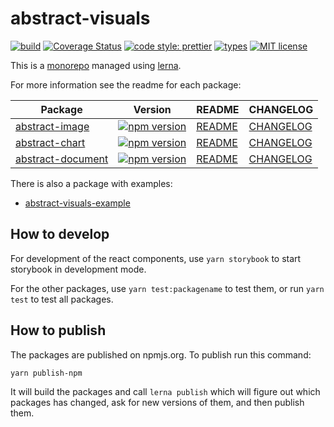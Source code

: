 # abstract-visuals

[![build][build-image]][build-url]
[![Coverage Status][codecov-image]][codecov-url]
[![code style: prettier][prettier-image]][prettier-url]
[![types][types-image]][types-url]
[![MIT license][license-image]][license-url]

This is a [monorepo](https://medium.com/@maoberlehner/monorepos-in-the-wild-33c6eb246cb9) managed using [lerna](https://lernajs.io/).

For more information see the readme for each package:

| Package                                         | Version                      | README                                         | CHANGELOG                                            |
| ----------------------------------------------- | ---------------------------- | ---------------------------------------------- | ---------------------------------------------------- |
| [abstract-image](packages/abstract-image)       | [![npm version][i-ai]][u-ai] | [README](packages/abstract-image/README.md)    | [CHANGELOG](packages/abstract-image/CHANGELOG.md)    |
| [abstract-chart](packages/abstract-chart)       | [![npm version][i-ac]][u-ac] | [README](packages/abstract-chart/README.md)    | [CHANGELOG](packages/abstract-chart/CHANGELOG.md)    |
| [abstract-document](packages/abstract-document) | [![npm version][i-ad]][u-ad] | [README](packages/abstract-document/README.md) | [CHANGELOG](packages/abstract-document/CHANGELOG.md) |

There is also a package with examples:

- [abstract-visuals-example](packages/abstract-visuals-example)

## How to develop

For development of the react components, use `yarn storybook` to start storybook in development mode.

For the other packages, use `yarn test:packagename` to test them, or run `yarn test` to test all packages.

## How to publish

The packages are published on npmjs.org. To publish run this command:

```
yarn publish-npm
```

It will build the packages and call `lerna publish` which will figure out which packages has changed, ask for new versions of them, and then publish them.

[build-image]: https://github.com/dividab/abstract-visuals/workflows/Build/badge.svg
[build-url]: https://github.com/dividab/abstract-visuals/actions?query=workflow%3ABuild+branch%3Amaster
[codecov-image]: https://codecov.io/gh/dividab/abstract-visuals/branch/master/graph/badge.svg
[codecov-url]: https://codecov.io/gh/dividab/abstract-visuals
[prettier-image]: https://img.shields.io/badge/code_style-prettier-ff69b4.svg?style=flat
[prettier-url]: https://github.com/prettier/prettier
[types-image]: https://img.shields.io/npm/types/scrub-js.svg
[types-url]: https://www.typescriptlang.org/
[license-image]: https://img.shields.io/github/license/dividab/abstract-visuals.svg?style=flat
[license-url]: https://opensource.org/licenses/MIT
[i-ai]: https://img.shields.io/npm/v/abstract-image.svg?style=flat
[u-ai]: https://www.npmjs.com/package/abstract-image
[i-ac]: https://img.shields.io/npm/v/abstract-chart.svg?style=flat
[u-ac]: https://www.npmjs.com/package/abstract-chart
[i-ad]: https://img.shields.io/npm/v/abstract-document.svg?style=flat
[u-ad]: https://www.npmjs.com/package/abstract-document
